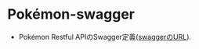 # Pokémon-swagger

- Pokémon Restful APIのSwagger定義([swaggerのURL](https://machio77777.github.io/pokemon-swagger)).
